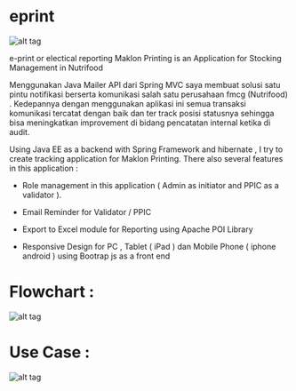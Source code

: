 # eprint

![alt tag](https://spring.io/img/spring-by-pivotal.png)

e-print or electical reporting  Maklon Printing is an Application for Stocking Management in Nutrifood 

Menggunakan Java Mailer API dari Spring MVC saya membuat solusi satu pintu notifikasi berserta komunikasi 
salah satu perusahaan fmcg (Nutrifood) . Kedepannya dengan menggunakan aplikasi ini semua transaksi komunikasi tercatat 
dengan baik dan ter track posisi statusnya sehingga bisa meningkatkan improvement di bidang pencatatan internal ketika di audit.

Using Java EE as a backend with Spring Framework and hibernate , I try to create tracking application for Maklon Printing.
There also several features in this application : 

- Role management in this application ( Admin as initiator and PPIC as a validator ).

- Email Reminder for  Validator / PPIC 

- Export to Excel module for Reporting using Apache POI Library

- Responsive Design for PC , Tablet ( iPad ) dan Mobile Phone ( iphone android ) using Bootrap js as a front end 

# Flowchart : 
![alt tag](http://i.imgur.com/Ic8q98F.png)

# Use Case :
![alt tag](http://i.imgur.com/MFnbDJP.png)




